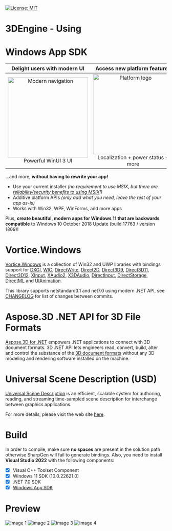[![License: MIT](https://img.shields.io/badge/License-MIT-green.svg)](https://github.com/CanTalat-Yakan/3DEngine/blob/main/LICENSE)
# 3DEngine - Using

# Windows App SDK

| Delight users with modern UI | Access new platform features | Backwards compatible |
|:--:|:--:|:--:|
| <img src="https://docs.microsoft.com/media/illustrations/biztalk-get-started-get-started.svg" width=250 alt="Modern navigation"/><br>Powerful WinUI 3 UI | <img src="https://docs.microsoft.com/media/illustrations/biztalk-get-started-scenarios.svg" width=250 alt="Platform logo"/><br>Localization + power status + more<br> | <img src="https://docs.microsoft.com/media/illustrations/biztalk-host-integration-install-configure.svg" width=250 alt="Down-level logo"/><br>Down to Windows 10 1809 |

...and more, **without having to rewrite your app!**

* Use your current installer *(no requirement to use MSIX, but there are [reliability/security benefits to using MSIX](https://docs.microsoft.com/windows/msix/overview#key-features)!)*
* Additive platform APIs *(only add what you need, leave the rest of your app as-is)*
* Works with Win32, WPF, WinForms, and more apps

Plus, **create beautiful, modern apps for Windows 11 that are backwards compatible** to Windows 10 October 2018 Update (build 17763 / version 1809)!


# Vortice.Windows


[Vortice.Windows](https://github.com/amerkoleci/Vortice.Windows) is a collection of Win32 and UWP libraries with bindings support for [DXGI](https://docs.microsoft.com/en-us/windows/desktop/direct3ddxgi/d3d10-graphics-programming-guide-dxgi), [WIC](https://docs.microsoft.com/en-us/windows/desktop/wic/-wic-lh), [DirectWrite](https://docs.microsoft.com/en-us/windows/desktop/directwrite/direct-write-portal), [Direct2D](https://docs.microsoft.com/en-us/windows/desktop/direct2d/direct2d-portal), [Direct3D9](https://docs.microsoft.com/en-us/windows/win32/direct3d9/dx9-graphics), [Direct3D11](https://docs.microsoft.com/en-us/windows/desktop/direct3d11/atoc-dx-graphics-direct3d-11), [Direct3D12](https://docs.microsoft.com/en-us/windows/desktop/direct3d12/directx-12-programming-guide), [XInput](https://docs.microsoft.com/en-us/windows/win32/xinput/getting-started-with-xinput), [XAudio2](https://docs.microsoft.com/en-us/windows/win32/xaudio2/xaudio2-introduction), [X3DAudio](https://docs.microsoft.com/it-it/windows/win32/xaudio2/x3daudio), [DirectInput](https://docs.microsoft.com/en-us/previous-versions/windows/desktop/ee416842(v=vs.85)), [DirectStorage](https://devblogs.microsoft.com/directx/landing-page/), [DirectML](https://docs.microsoft.com/en-us/windows/ai/directml/dml-intro) and [UIAnimation](https://docs.microsoft.com/en-us/windows/win32/api/_uianimation).

This library supports netstandard3.1 and net7.0 using modern .NET API, see [CHANGELOG](https://github.com/amerkoleci/Vortice.Windows/blob/main/CHANGELOG.md) for list of changes between commits.


# Aspose.3D .NET API for 3D File Formats

[Aspose.3D for .NET](https://github.com/aspose-3d/Aspose.3D-for-.NET) empowers .NET applications to connect with 3D document formats. 3D .NET API lets engineers read, convert, build, alter and control the substance of the [3D document formats](https://docs.aspose.com/3d/net/supported-file-formats/) without any 3D modeling and rendering software installed on the machine.


# Universal Scene Description (USD) 

[Universal Scene Description](https://developer.nvidia.com/usd) is an efficient, scalable system for
authoring, reading, and streaming time-sampled scene description for
interchange between graphics applications.

For more details, please visit the web site [here](http://openusd.org).


# Build

In order to compile, make sure **no spaces** are present in the solution path otherwise SharpGen will fail to generate bindings.
Also, you need to install **Visual Studio 2022** with the following components:

- [x] Visual C++ Toolset Component
- [x] Windows 11 SDK (10.0.22621.0)
- [x] .NET 7.0 SDK
- [x] [Windows App SDK](https://learn.microsoft.com/en-us/windows/apps/windows-app-sdk/downloads)

# Preview
![image 1](https://drive.google.com/uc?export=view&id=1JyLWgwgeD4qEZum-hwtb8UaeAZJgNITD)
![image 2](https://drive.google.com/uc?export=view&id=108JvBa4nWaXeIQysqS5g3P6wQ2vHSXhM)
![image 3](https://drive.google.com/uc?export=view&id=1oZyTTt9J81_Y5Y-lTysS9Q_qiisWQZkY)
![image 4](https://drive.google.com/uc?export=view&id=1fs9pgPAyQRiczERg_57oI8dRGrdhO0Bw)
